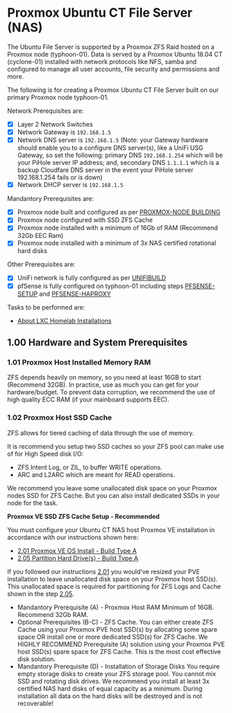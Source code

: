 # Proxmox Ubuntu CT File Server (NAS)
The Ubuntu File Server is supported by a Proxmox ZFS Raid hosted on a Proxmox node (typhoon-01). Data is served by a Proxmox Ubuntu 18.04 CT (cyclone-01) installed with network protocols like NFS, samba and configured to manage all user accounts, file security and permissions and more.

The following is for creating a Proxmox Ubuntu CT File Server built on our primary Proxmox node typhoon-01.

Network Prerequisites are:
- [x] Layer 2 Network Switches
- [x] Network Gateway is `192.168.1.5`
- [x] Network DNS server is `192.168.1.5` (Note: your Gateway hardware should enable you to a configure DNS server(s), like a UniFi USG Gateway, so set the following: primary DNS `192.168.1.254` which will be your PiHole server IP address; and, secondary DNS `1.1.1.1` which is a backup Cloudfare DNS server in the event your PiHole server 192.168.1.254 fails or is down)
- [x] Network DHCP server is `192.168.1.5`

Mandantory Prerequisites are:
- [x] Proxmox node built and configured as per [PROXMOX-NODE BUILDING](https://github.com/ahuacate/proxmox-node/blob/master/README.md#proxmox-node-building)
- [x] Proxmox node configured with SSD ZFS Cache
- [x] Proxmox node installed with a minimum of 16Gb of RAM (Recommend 32Gb EEC Ram)
- [x] Proxmox node installed with a minimum of 3x NAS certified rotational hard disks

Other Prerequisites are:
- [x] UniFi network is fully configured as per [UNIFIBUILD](https://github.com/ahuacate/unifibuild)
- [x] pfSense is fully configured on typhoon-01 including steps [PFSENSE-SETUP](https://github.com/ahuacate/pfsense-setup) and [PFSENSE-HAPROXY](https://github.com/ahuacate/pfsense-haproxy)

Tasks to be performed are:
- [About LXC Homelab Installations](#about-lxc-homelab-installations)



## 1.00 Hardware and System Prerequisites

### 1.01 Proxmox Host Installed Memory RAM
ZFS depends heavily on memory, so you need at least 16GB to start (Recommend 32GB). In practice, use as much you can get for your hardware/budget. To prevent data corruption, we recommend the use of high quality ECC RAM (if your mainboard supports EEC).

### 1.02 Proxmox Host SSD Cache
ZFS allows for tiered caching of data through the use of memory.

It is recommend you setup two SSD caches so your ZFS pool can make use of for High Speed disk I/O:

*  ZFS Intent Log, or ZIL, to buffer WRITE operations.
*  ARC and L2ARC which are meant for READ operations.

We recommend you leave some unallocated disk space on your Proxmox nodes SSD for ZFS Cache. But you can also install dedicated SSDs in your node for the task.

**Proxmox VE SSD ZFS Cache Setup - Recommended**

You must configure your Ubuntu CT NAS host Proxmox VE installation in accordance with our instructions shown here:

*  [2.01 Proxmox VE OS Install - Build Type A](https://github.com/ahuacate/proxmox-node/blob/master/README.md#201-proxmox-ve-os-install---build-type-a)
*  [2.05 Partition Hard Drive(s) - Build Type A](https://github.com/ahuacate/proxmox-node/blob/master/README.md#205-partition-hard-drives---build-type-a)

If you followed our instructions [2.01](https://github.com/ahuacate/proxmox-node/blob/master/README.md#201-proxmox-ve-os-install---build-type-a) you would've resized your PVE installation to leave unallocated disk space on your Proxmox host SSD(s). This unallocated space is required for partitioning for ZFS Logs and Cache shown in the step [2.05](https://github.com/ahuacate/proxmox-node/blob/master/README.md#205-partition-hard-drives---build-type-a).




* Mandantory Prerequisite (A) - Proxmox Host RAM
  Minimum of 16GB. Recommend 32Gb RAM.
*  Optional Prerequisites (B-C) - ZFS Cache.
  You can either create ZFS Cache using your Proxmox PVE host SSD(s) by allocating some spare space OR install one or more dedicated SSD(s) for ZFS Cache. We HIGHLY RECOMMEND Prerequisite (A) solution using your Proxmox PVE host SSD(s) spare space for ZFS Cache. This is the most cost effective disk solution.
*  Mandantory Prerequisite (D) - Installation of Storage Disks
  You require empty storage disks to create your ZFS storage pool. You cannot mix SSD and rotating disk drives. We recommend you install at least 3x certified NAS hard disks of equal capacity as a minimum. During installation all data on the hard disks will be destroyed and is not recoverable!
